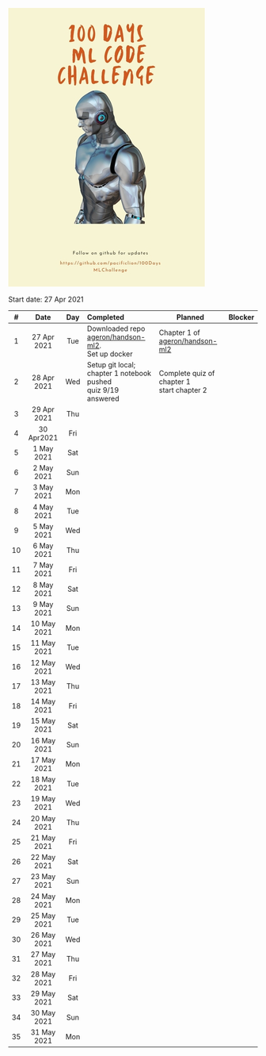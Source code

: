 ![100 Day ML Challenge](https://raw.githubusercontent.com/pacificlion/100DaysMLChallenge/main/challenge.jpg)


Start date: 27 Apr 2021

| #        | Date  |  Day | Completed   | Planned   | Blocker   |
| :-------------: | :----------: | :-----------: | :----------- |----------- |----------- |
| 1|27 Apr 2021|Tue| Downloaded repo [ageron/handson-ml2](https://github.com/ageron/handson-ml2). <br/> Set up docker|Chapter 1 of [ageron/handson-ml2](https://github.com/ageron/handson-ml2)|<ReplaceME>|
| 2|28 Apr 2021|Wed|Setup git local; chapter 1 notebook pushed<br/> quiz 9/19 answered|Complete quiz of chapter 1 <br/> start chapter 2|<ReplaceME>|
| 3|29 Apr 2021|Thu|<ReplaceME>|<ReplaceME>|<ReplaceME>|
| 4|30 Apr2021|Fri|<ReplaceME>|<ReplaceME>|<ReplaceME>|
| 5|1 May 2021|Sat|<ReplaceME>|<ReplaceME>|<ReplaceME>|
| 6|2 May 2021|Sun|<ReplaceME>|<ReplaceME>|<ReplaceME>|
| 7|3 May 2021|Mon|<ReplaceME>|<ReplaceME>|<ReplaceME>|
| 8|4 May 2021|Tue|<ReplaceME>|<ReplaceME>|<ReplaceME>|
| 9|5 May 2021|Wed|<ReplaceME>|<ReplaceME>|<ReplaceME>|
| 10|6 May 2021|Thu|<ReplaceME>|<ReplaceME>|<ReplaceME>|
| 11|7 May 2021|Fri|<ReplaceME>|<ReplaceME>|<ReplaceME>|
| 12|8 May 2021|Sat|<ReplaceME>|<ReplaceME>|<ReplaceME>|
| 13|9 May 2021|Sun|<ReplaceME>|<ReplaceME>|<ReplaceME>|
| 14|10 May 2021|Mon|<ReplaceME>|<ReplaceME>|<ReplaceME>|
| 15|11 May 2021|Tue|<ReplaceME>|<ReplaceME>|<ReplaceME>|
| 16|12 May 2021|Wed|<ReplaceME>|<ReplaceME>|<ReplaceME>|
| 17|13 May 2021|Thu|<ReplaceME>|<ReplaceME>|<ReplaceME>|
| 18|14 May 2021|Fri|<ReplaceME>|<ReplaceME>|<ReplaceME>|
| 19|15 May 2021|Sat|<ReplaceME>|<ReplaceME>|<ReplaceME>|
| 20|16 May 2021|Sun|<ReplaceME>|<ReplaceME>|<ReplaceME>|
| 21|17 May 2021|Mon|<ReplaceME>|<ReplaceME>|<ReplaceME>|
| 22|18 May 2021|Tue|<ReplaceME>|<ReplaceME>|<ReplaceME>|
| 23|19 May 2021|Wed|<ReplaceME>|<ReplaceME>|<ReplaceME>|
| 24|20 May 2021|Thu|<ReplaceME>|<ReplaceME>|<ReplaceME>|
| 25|21 May 2021|Fri|<ReplaceME>|<ReplaceME>|<ReplaceME>|
| 26|22 May 2021|Sat|<ReplaceME>|<ReplaceME>|<ReplaceME>|
| 27|23 May 2021|Sun|<ReplaceME>|<ReplaceME>|<ReplaceME>|
| 28|24 May 2021|Mon|<ReplaceME>|<ReplaceME>|<ReplaceME>|
| 29|25 May 2021|Tue|<ReplaceME>|<ReplaceME>|<ReplaceME>|
| 30|26 May 2021|Wed|<ReplaceME>|<ReplaceME>|<ReplaceME>| 
| 31|27 May 2021|Thu|<ReplaceME>|<ReplaceME>|<ReplaceME>|
| 32|28 May 2021|Fri|<ReplaceME>|<ReplaceME>|<ReplaceME>|
| 33|29 May 2021|Sat|<ReplaceME>|<ReplaceME>|<ReplaceME>|
| 34|30 May 2021|Sun|<ReplaceME>|<ReplaceME>|<ReplaceME>|
| 35|31 May 2021|Mon|<ReplaceME>|<ReplaceME>|<ReplaceME>|
